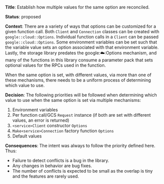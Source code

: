 **Title**: Establish how multiple values for the same option are reconciled.

**Status**: proposed

**Context**: There are a variety of ways that options can be customized for a
given function call. Both `Client` and `Connection` classes can be created with
`google::cloud::Options`. Individual function calls in a `Client` can be passed
`google::cloud::Options`. Some environment variables can be set such that the
variable value sets an option associated with that environment variable. Lastly,
the storage library predates the google::cloud::Options mechanism, and many of
the functions in this library consume a parameter pack that sets optional values
for the RPCs used in the function.

When the same option is set, with different values, via more than one of these
mechanisms, there needs to be a uniform process of determining which value to
use.

**Decision**: The following priorities will be followed when determining which
value to use when the same option is set via multiple mechanisms:

1. Environment variables
1. Per function call/GCS `Request` instance (if both are set with different values, an error is returned)
1. `<service>Client` constructor `Options`
1. `Make<service>Connection` factory function `Options`
1. Default values

**Consequences**: The intent was always to follow the priority defined here.
Thus:

- Failure to detect conflicts is a bug in the library.
- Any changes in behavior are bug fixes.
- The number of conflicts is expected to be small as the overlap is tiny and the features are rarely used.
